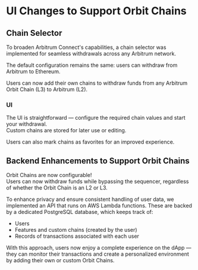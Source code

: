 # UI Changes to Support Orbit Chains

## Chain Selector

To broaden Arbitrum Connect's capabilities, a chain selector was implemented for seamless withdrawals across any Arbitrum network.

The default configuration remains the same: users can withdraw from Arbitrum to Ethereum.

Users can now add their own chains to withdraw funds from any Arbitrum Orbit Chain (L3) to Arbitrum (L2).

### UI

The UI is straightforward — configure the required chain values and start your withdrawal.  
Custom chains are stored for later use or editing.

Users can also mark chains as favorites for an improved experience.

## Backend Enhancements to Support Orbit Chains

Orbit Chains are now configurable!  
Users can now withdraw funds while bypassing the sequencer, regardless of whether the Orbit Chain is an L2 or L3.

To enhance privacy and ensure consistent handling of user data, we implemented an API that runs on AWS Lambda functions. These are backed by a dedicated PostgreSQL database, which keeps track of:

- Users  
- Features and custom chains (created by the user)  
- Records of transactions associated with each user  

With this approach, users now enjoy a complete experience on the dApp — they can monitor their transactions and create a personalized environment by adding their own or custom Orbit Chains.
